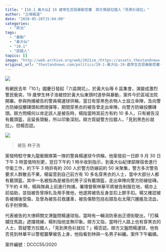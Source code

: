 ```yaml
---
title: "【10.1 黃大仙】19 歲學生否認暴動受審　辯方質疑拉錯人「見黑衫就拉」"
author: "立場報道"
date: "2020-05-28T15:04:00"
categories:
  - "政治"
tags:
  - "暴動"
  - "黃大仙"
  - "10.1"
  - "認錯人"
topics: []
image: "http://web.archive.org/web/2021im_/https://assets.thestandnews.com/media/photos/20200528-04_8FhFj_97wi6kf.png"
original_url: "thestandnews.com/politics/10-1-黃大仙-19-歲學生否認暴動受審-辯方質疑拉錯人-見黑衫就拉"
---
```

![](http://web.archive.org/web/2021im_/https://assets.thestandnews.com/media/photos/20200528-04_8FhFj_97wi6kf.png)

有網民去年「10.1」國慶日發起「六區開花」，於黃大仙等 6 區集會，演變成激烈警民衝突，19 歲學生林子浩被控於黃大仙東頭村道參與暴動，案件今於區域法院開審。參與拘捕被告的警員楊運球供稱，當日有穿黑色衣物人士設立傘陣，及向警方防線投擲磚頭和燃燒彈等，期間穿黑衣的被告曾走出傘陣，向警方防線投擲磚頭。辯方問楊何以肯定該人是被告時，楊指當時其前方有約 10 多人，只有被告沒有戴頭盔，且留長頭髮，所以印象深刻。辯方質疑警方拉錯人，「見到黑色衫就拉」，但楊否認。

![](http://web.archive.org/web/2021im_/https://assets.thestandnews.com/media/photos/20442281-ca67-4a33-8224-d3866506f201-120copy_RXp7n_WRKsN7k.png)
> 被告 林子浩

案發時駐守東九龍衝鋒隊第一隊的警員楊運球今供稱，他案發前一日即 9 月 30 日下午 3 時當值特別更，翌日下午約 1 時半收到指示，到黃大仙紀律部隊宿舍進行守衛工作，約下午 3 時許有約 200 人於警方防線前約 50 米聚集，警方多次警告要求人群散去不果，楊留意到自己前方有 10 多名穿黑衣的人士，當中大部分人都有戴頭盔，其中一名被指為是被告的男子沒有戴頭盔，走出傘陣向警方防線掟磚。下午約 4 時，楊與隊員上前進行拘捕，署理督察林華平將被告制服在地，楊亦上前協助，並指被告曾掙扎及用手推他，他遂將被告反身並扣上膠手扣。楊又確認被告被捕後受傷，及曾為被告召救護車，被告傷勢包括右頸及右太陽穴腫脹及流血，右手肘擦傷。

代表被告的大律師關文渭盤問楊運球指，當時有一輛消防車由正德街駛出，「打橫攔住馬路」遮擋視線，楊則指他並無印象。辯方又指，當時行人路上也有穿黑衣的人士，質疑警方拉錯人，「見到黑色衫就拉？」楊否認。辯方又盤問楊運球，他有否見到林華平以警棍襲擊被告上身，他指看到林與一名男子糾纏。案件下午繼續。

案件編號：DCCC55/2020